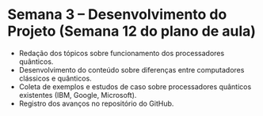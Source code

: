 # Semana 3 – Desenvolvimento do Projeto (Semana 12 do plano de aula)

- Redação dos tópicos sobre funcionamento dos processadores quânticos.
- Desenvolvimento do conteúdo sobre diferenças entre computadores clássicos e quânticos.
- Coleta de exemplos e estudos de caso sobre processadores quânticos existentes (IBM, Google, Microsoft).
- Registro dos avanços no repositório do GitHub.
